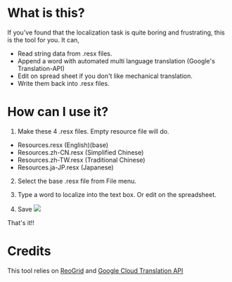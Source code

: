 # What is this?
If you've found that the localization task is quite boring and frustrating, this is the tool for you.
It can,
- Read string data from .resx files.
- Append a word with automated multi language translation (Google's Translation-API)
- Edit on spread sheet if you don't like mechanical translation.
- Write them back into .resx files.

# How can I use it?
1. Make these 4 .resx files. Empty resource file will do.
  - Resources.resx (English)(base)
  - Resources.zh-CN.resx (Simplified Chinese)
  - Resources.zh-TW.resx (Traditional Chinese)
  - Resources.ja-JP.resx (Japanese)

2. Select the base .resx file from File menu.

3. Type a word to localize into the text box. Or edit on the spreadsheet.

4. Save
![](https://github.com/teonsen/ResxMultiLang/wiki/images/img1.png)

That's it!!

# Credits
This tool relies on [ReoGrid](https://github.com/unvell/ReoGrid) and [Google Cloud Translation API](https://developers.google.com/api-client-library/dotnet/apis/translate/v2)
